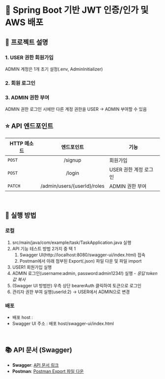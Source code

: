 # 📌 Spring Boot 기반 JWT 인증/인가 및 AWS 배포

## 📖 프로젝트 설명
### 1. USER 권한 회원가입
ADMIN 계정은 1개 초기 설정(.env, AdminInitializer)
### 2. 회원 로그인
### 3. ADMIN 권한 부여
ADMIN 권한 로그인 시에만 다른 계정 권한을 USER → ADMIN 부여할 수 있음
<br>

## ⭐️ API 엔드포인트
| HTTP 메소드 | 엔드포인트 | 기능 |
|---|:---:|---|
| `POST` | /signup | 회원가입 |
| `POST` | /login | USER 권한 계정 로그인 |
| `PATCH` | /admin/users/{userId}/roles | ADMIN 권한 부여 |
<br>

## 🚀 실행 방법
### 로컬
1. src/main/java/com/example/task/TaskApplication.java 실행
2. API 기능 테스트 방법 2가지 중 택 1
   1) Swagger UI(http://localhost:8080/swagger-ui/index.html) 접속
   2) Postman에서 아래 첨부된 Export(.json) 파일 다운 및 파일 import
4. USER1 회원가입 실행
5. ADMIN 로그인(username:admin, password:admin1234!) 실행 - *응답 token 값 복사*
6. (Swagger UI 방법만) 우측 상단 bearerAuth 클릭하여 토큰으로 로그인
7. 관리자 권한 부여 실행(userId:2) → USER에서 ADMIN으로 변경

### 배포
- 배포 host : 
- Swagger UI 주소 : 배포 host/swagger-ui/index.html
<br>

## 📚 API 문서 (Swagger)
- **Swagger**: [API 문서 링크](https://sparta-delivery-9zo.p-e.kr/swagger-ui/index.html)
- **Postman**: [Postman Export 파일 다운](https://github.com/user-attachments/files/20220616/_Java.postman_collection.json)

<br>

